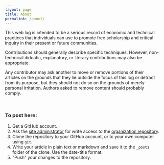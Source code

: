 ```yaml
---
layout: page
title: About
permalink: /about/
---
```


This web log is intended to be a serious record of economic and technical practices that individuals can use to promote free scholarship and critical inquiry in their present
 or future communities.

Contributions should generally describe specific techniques. However, non-technical didcatic, explanatory, or literary contributions may also be appropriate.

Any contributor may ask another to move or remove portions of their articles on the grounds that they lie outside the focus of this log or detract from its purpose, but they should not do so on the grounds of merely personal irritation. Authors asked to remove content should probably comply.

&nbsp;

### To post here:

 1. Get a GitHub account.
 2. Ask the [site administrator](http://github.com/jimmymathews) for write access to the [organization repository](http://github.com/let-me-think/let-me-think.github.io).
 3. Clone the repository to your GitHub account, or to your own computer using `git`.
 4. Write your article in plain text or markdown and save it to the `_posts` folder of the clone. Use the date-title format.
 5. "Push" your changes to the repository.